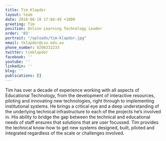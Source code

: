 ```yaml
---
title: Tim Klapdor
layout: team
date: 2018-06-18 17:04:49 +1000
greeting: Tim
position: Online Learning Technology Leader
order: '03'
portrait: "/uploads/tim-klapdor.jpg"
email: tklapdor@csu.edu.au
phone_number: 0296332233
twitter: timklapdor
facebook: ''
youtube: ''
linkedin: ''
blog: ''
publications: []
---
```

Tim has over a decade of experience working with all aspects of Educational Technology, from the development of interactive resources, piloting and innovating new technologies, right through to implementing institutional systems. He brings a critical eye and a deep understanding of the underlying technical infrastructure to each of the projects he’s involved in. His ability to bridge the gap between the technical and educational needs of staff ensures that solutions that are user focussed. Tim provides the technical know-how to get new systems designed, built, piloted and integrated regardless of the scale or challenges involved.
